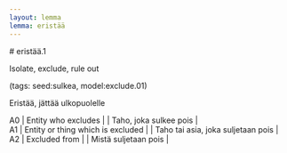 ```yaml
---
layout: lemma
lemma: eristää
---
```


<div class="sense">
# <span class="sensename">eristää.1</span>

<span class="description">Isolate, exclude, rule out</span>

(tags: seed:sulkea, model:exclude.01)

<span class="description">Eristää, jättää ulkopuolelle</span>

A0 | Entity who excludes |   | Taho, joka sulkee pois |  
A1 | Entity or thing which is excluded |   | Taho tai asia, joka suljetaan pois |  
A2 | Excluded from |   | Mistä suljetaan pois |  

</div>

